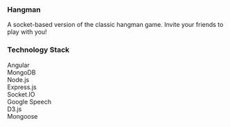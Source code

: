 ### Hangman

A socket-based version of the classic hangman game. Invite your friends to play with you!

### Technology Stack

Angular <br/>
MongoDB <br/>
Node.js <br/>
Express.js <br/>
Socket.IO <br/>
Google Speech <br/>
D3.js <br/>
Mongoose <br/>

